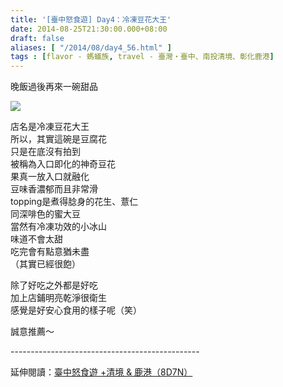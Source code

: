 ```yaml
---
title: '[臺中怒食遊] Day4：冷凍豆花大王'
date: 2014-08-25T21:30:00.000+08:00
draft: false
aliases: [ "/2014/08/day4_56.html" ]
tags : [flavor - 螞蟻族, travel - 臺灣・臺中、南投清境、彰化鹿港]
---
```


晚飯過後再來一碗甜品  

![](/images/taichung4i.jpg)

店名是冷凍豆花大王  
所以，其實這碗是豆腐花  
只是在底沒有拍到  
被稱為入口即化的神奇豆花  
果真一放入口就融化  
豆味香濃郁而且非常滑  
topping是煮得腍身的花生、薏仁  
同深啡色的蜜大豆  
當然有冷凍功效的小冰山  
味道不會太甜  
吃完會有點意猶未盡  
（其實已經很飽）  
  
除了好吃之外都是好吃  
加上店鋪明亮乾淨很衛生  
感覺是好安心食用的樣子呢（笑）  
  
誠意推薦～  
  
\-----------------------------------------------  
  
延伸閱讀：[臺中怒食遊 +清境 & 鹿港（8D7N）](https://hidie.net/taichung8d7n/)
